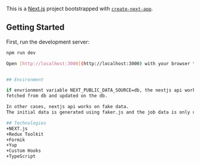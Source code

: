 This is a [Next.js](https://nextjs.org) project bootstrapped with [`create-next-app`](https://nextjs.org/docs/app/api-reference/cli/create-next-app).

## Getting Started

First, run the development server:

```bash
npm run dev

Open [http://localhost:3000](http://localhost:3000) with your browser to see the result.


## Environment

if envrionment variable NEXT_PUBLIC_DATA_SOURCE=db, the nextjs api works based on sqlite db(./sqlite.db) and the data is
fetched from db and updated on the db.

In other cases, nextjs api works on fake data.
The initial data is generated using faker.js and the job data is only updated on the frontend, not updated on backend.

## Technologies
+NEXT.js
+Redux Toolkit
+Formik
+Yup
+Custom Hooks
+TypeScript


